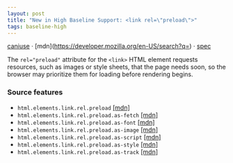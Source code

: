```yaml
---
layout: post
title: "New in High Baseline Support: <link rel=\"preload\">"
tags: baseline-high
---
```


[caniuse](https://caniuse.com/?search=link-rel-preload) · [mdn](https://developer.mozilla.org/en-US/search?q=<link rel="preload">) · [spec](https://html.spec.whatwg.org/multipage/links.html#link-type-preload)

The `rel="preload"` attribute for the `<link>` HTML element requests resources, such as images or style sheets, that the page needs soon, so the browser may prioritize them for loading before rendering begins.

### Source features

- ``html.elements.link.rel.preload`` [[mdn]](https://developer.mozilla.org/en-US/search?q=html.elements.link.rel.preload)
- ``html.elements.link.rel.preload.as-fetch`` [[mdn]](https://developer.mozilla.org/en-US/search?q=html.elements.link.rel.preload.as-fetch)
- ``html.elements.link.rel.preload.as-font`` [[mdn]](https://developer.mozilla.org/en-US/search?q=html.elements.link.rel.preload.as-font)
- ``html.elements.link.rel.preload.as-image`` [[mdn]](https://developer.mozilla.org/en-US/search?q=html.elements.link.rel.preload.as-image)
- ``html.elements.link.rel.preload.as-script`` [[mdn]](https://developer.mozilla.org/en-US/search?q=html.elements.link.rel.preload.as-script)
- ``html.elements.link.rel.preload.as-style`` [[mdn]](https://developer.mozilla.org/en-US/search?q=html.elements.link.rel.preload.as-style)
- ``html.elements.link.rel.preload.as-track`` [[mdn]](https://developer.mozilla.org/en-US/search?q=html.elements.link.rel.preload.as-track)
